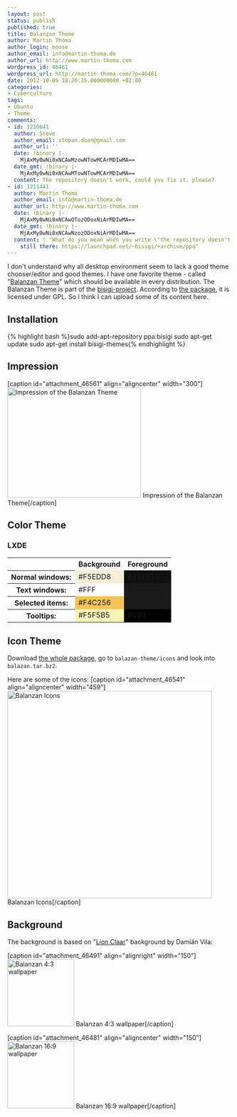 ```yaml
---
layout: post
status: publish
published: true
title: Balanzan Theme
author: Martin Thoma
author_login: moose
author_email: info@martin-thoma.de
author_url: http://www.martin-thoma.com
wordpress_id: 46461
wordpress_url: http://martin-thoma.com/?p=46461
date: 2012-10-09 18:20:35.000000000 +02:00
categories:
- Cyberculture
tags:
- Ubuntu
- Theme
comments:
- id: 1210641
  author: Steve
  author_email: stepan.doan@gmail.com
  author_url: ''
  date: !binary |-
    MjAxMy0wNi0xNCAwMzowNTowMCArMDIwMA==
  date_gmt: !binary |-
    MjAxMy0wNi0xNCAwMTowNTowMCArMDIwMA==
  content: The repository doesn't work, could you fix it, please?
- id: 1211441
  author: Martin Thoma
  author_email: info@martin-thoma.de
  author_url: http://www.martin-thoma.com
  date: !binary |-
    MjAxMy0wNi0xNCAwOTozODoxNiArMDIwMA==
  date_gmt: !binary |-
    MjAxMy0wNi0xNCAwNzozODoxNiArMDIwMA==
  content: ! "What do you mean when you write \"the repository doesn't work\"?\r\nIt's
    still there: https://launchpad.net/~bisigi/+archive/ppa"
---
```

I don't understand why all desktop environment seem to lack a good theme chooser/editor and good themes. I have one favorite theme - called "<a href="http://www.bisigi-project.org/?p=28&lang=en">Balanzan Theme</a>" which should be available in every distribution. The Balanzan Theme is part of the <a href="http://www.bisigi-project.org/?lang=en">bisigi-project</a>. According to <a href="https://launchpad.net/~bisigi/+archive/ppa/+files/balanzan-theme_1.8.1.natty.ppa1.tar.gz">the package</a>, it is licensed under GPL. So I think I can upload some of its content here.

<h2>Installation</h2>
{% highlight bash %}sudo add-apt-repository ppa:bisigi
sudo apt-get update
sudo apt-get install bisigi-themes{% endhighlight %}

<h2>Impression</h2>
[caption id="attachment_46561" align="aligncenter" width="300"]<a href="http://martin-thoma.com/wp-content/uploads/2012/10/balazan-font.png"><img src="http://martin-thoma.com/wp-content/uploads/2012/10/balazan-font-300x247.png" alt="Impression of the Balanzan Theme" title="Impression of the Balanzan Theme" width="300" height="247" class="size-medium wp-image-46561" /></a> Impression of the Balanzan Theme[/caption]

<h2>Color Theme</h2>
<h3>LXDE</h3>
<table class="wikitable">
<tr>
  <th>&nbsp;</th>
  <th>Background</th>
  <th>Foreground</th>
</tr>
<tr>
  <th>Normal windows:</th>
  <td style="background-color:#F5EDD8">#F5EDD8</td>
  <td style="background-color:#101010">#101010</td>
</tr>
<tr>
  <th>Text windows:</th>
  <td style="background-color:#FFF">#FFF</td>
  <td style="background-color:#1A1A1A">#1A1A1A</td>
</tr>
<tr>
  <th>Selected items:</th>
  <td style="background-color:#F4C256">#F4C256</td>
  <td style="background-color:#1A1A1A">#1A1A1A</td>
</tr>
<tr>
  <th>Tooltips:</th>
  <td style="background-color:#F5F5B5">#F5F5B5</td>
  <td style="background-color:#000">#000</td>
</tr>
</table>

<h2>Icon Theme</h2>
Download <a href="https://launchpad.net/~bisigi/+archive/ppa/+files/balanzan-theme_1.8.1.natty.ppa1.tar.gz">the whole package</a>, go to <code>balazan-theme/icons</code> and look into <code>balazan.tar.bz2</code>.

Here are some of the icons:
[caption id="attachment_46541" align="aligncenter" width="459"]<a href="http://martin-thoma.com/wp-content/uploads/2012/10/balanzan-icons.png"><img src="http://martin-thoma.com/wp-content/uploads/2012/10/balazan-icons.png" alt="Balanzan Icons" title="Balanzan Icons" width="459" height="465" class="size-full wp-image-46541" /></a> Balanzan Icons[/caption]

<h2>Background</h2>
The background is based on "<a href="http://ubuntu.damianvila.com/">Lion Claar</a>" background by Dami&aacute;n Vila:

[caption id="attachment_46491" align="alignright" width="150"]<a href="http://martin-thoma.com/wp-content/uploads/2012/10/balanzan_4_3.png"><img src="http://martin-thoma.com/wp-content/uploads/2012/10/balanzan_4_3-150x150.png" alt="Balanzan 4:3 wallpaper" title="Balanzan 4:3 wallpaper" width="150" height="150" class="size-thumbnail wp-image-46491" /></a> Balanzan 4:3 wallpaper[/caption]

[caption id="attachment_46481" align="aligncenter" width="150"]<a href="http://martin-thoma.com/wp-content/uploads/2012/10/balanzan.png"><img src="http://martin-thoma.com/wp-content/uploads/2012/10/balanzan-150x150.png" alt="Balanzan 16:9 wallpaper" title="Balanzan 16:9 wallpaper" width="150" height="150" class="size-thumbnail wp-image-46481" /></a> Balanzan 16:9 wallpaper[/caption]
